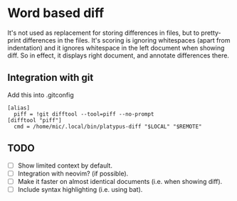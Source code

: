 # Word based diff

It's not used as replacement for storing differences in files, but to pretty-print differences in the files.
It's scoring is ignoring whitespaces (apart from indentation) and it ignores whitespace in the left document when showing diff.
So in effect, it displays right document, and annotate differences there.

## Integration with git

Add this into .gitconfig

```
[alias]
  piff = !git difftool --tool=piff --no-prompt
[difftool "piff"]
  cmd = /home/mic/.local/bin/platypus-diff "$LOCAL" "$REMOTE"
```

## TODO

- [ ] Show limited context by default.
- [ ] Integration with neovim? (if possible).
- [ ] Make it faster on almost identical documents (i.e. when showing diff).
- [ ] Include syntax highlighting (i.e. using bat).
